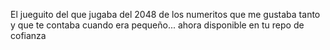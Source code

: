 El jueguito del que jugaba del 2048 de los numeritos que me gustaba tanto y que te contaba cuando era pequeño... ahora disponible en tu repo de cofianza